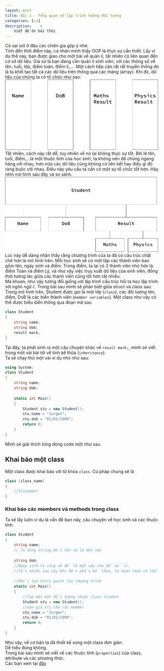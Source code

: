 ```yaml
---
layout: post
title: Bài 1 - Tổng quan về lập trình hướng đối tượng
categories: [cs]
description:    >
    Viết để ôn bài thôi
---
```

Có sai sót ở đâu các chiên gia góp ý nhé.  
Tính đến thời điểm này, cá nhân mình thấy OOP là thực sự cần thiết. Lấy ví dụ thế này, bạn được giao cho một bài về quản lí, tất nhiên có liên quan đến cơ sở dữ liệu. Giả sử là bạn đang cần quản lí sinh viên, với các thông số về tên, tuổi, lớp, điểm toán, điểm lí,.... Một cách tiếp cận rất rất truyền thống đó là ta khởi tạo tất cả các dữ liệu trên thông qua các mảng (array). Khi đó, dữ liệu của chúng ta có tổ chức như sau:  
<img src = "\assets\img\cs\OOP\Lecture_1\1.jpg" width = "500">
Tất nhiên, cách này rất dễ, tuy nhiên về nó lại không thực sự tốt. Bởi lẽ tên, tuổi, điểm,...là một thuộc tính của học sinh, ta không nên để chúng ngang hàng với nhau, hơn nữa các dữ liệu cũng không có liên kết hay điều gì đó ràng buộc với nhau. Điều này yêu cầu ta cần có một sự tổ chức tốt hơn. Hãy nhìn mô hình sau đây và so sánh.  
<img src = "\assets\img\cs\OOP\Lecture_1\2.jpg" width = "500">  
Lúc này dễ dàng nhận thấy rằng chương trình của ta đã có cấu trúc chặt chẽ hơn là mô hình trên. Mỗi học sinh sẽ có một tập các thành viên bao gồm tên, ngày sinh và điểm. Trong điểm, ta lại có 2 thành viên nhỏ hơn là điểm Toán và điểm Lý, và như vậy việc truy xuất dữ liệu của sinh viên, đồng thời tương tác giữa các thành viên cũng tốt hơn rất nhiều.  
Mà khoan, như vậy tương đối giống với lập trình cấu trúc hồi ta học lập trình với ngôn ngữ ```C```. Trong bài sau mình sẽ phân biệt giữa struct và class sau.  
Trong mô hình trên, Student được gọi là một lớp (```class```), các đối tượng tên, điểm, DoB là các biến thành viên (```member variables```). Một class như vậy có thể được biểu diễn thông qua đoạn mã sau

~~~c#
class Student
{
    string name;  
    string dob;  
    result mark;  
}
~~~

Tại đây, ta phát sinh ra một câu chuyện khác về ```result mark;```, mình sẽ viết trong một vài bài tới về tính kế thừa (```inheritance```).  
Ta sẽ chạy thử một vài ví dụ nhỏ như sau:

~~~c#
using System;  
class Student  
{  
    string name;  
    string dob;  

    static int Main()  
    {  
        Student stu = new Student();  
        stu.name = "Jurgen";  
        stu.dob = "01/01/1999";  
        return 0;  
    }  
}
~~~

Mình sẽ giải thích từng dòng code một như sau.

## Khai báo một class

Một class được khai báo với từ khóa ```class```. Cú pháp chung sẽ là

~~~c#
class [class_name]
{
    //Statement
}
~~~

### Khai báo các members và methods trong class

Ta sẽ lấy luôn ví dụ là vấn đề ban nãy, câu chuyện về học sinh và các thuộc tính.

~~~c#
class Student
{
    string name;
    // Ta dùng string bởi tên sẽ là một xâu

    string dob;
    //Ngày sinh ta cũng sẽ để là một xâu cho dễ xử lí.
    //Tất nhiên sau này khi đến phần kế thừa, ta hoàn toàn có thể định nghĩa một class về ngày tháng

    //Khởi tạo entry point cho chương trình
    static int Main()
    {
        //Tạo mới một đối tượng thuộc class Student
        Student stu = new Student();
        //Gán giá trị cho các member
        stu.name = "Jurgen";
        stu.dob = "01/01/1999";
        return 0;
    }
}
~~~

Như vậy, về cơ bản ta đã thiết kế xong một class đơn giản.  
Dễ hiểu đúng không.  
Trong bài sau mình sẽ viết về các thuộc tính (```properties```) của class, attribute và các phương thức.  
Các bạn xem tại [đây](foo)
